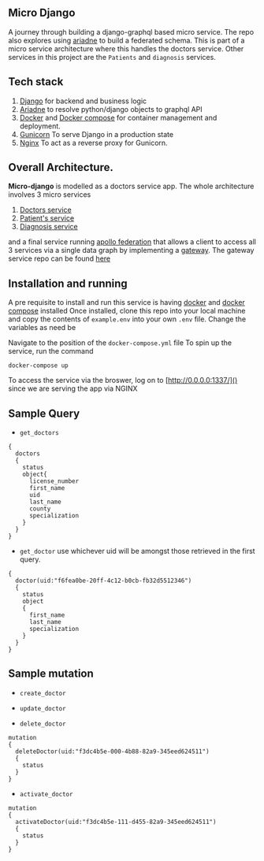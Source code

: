## Micro Django
A journey through building a django-graphql based micro service.
The repo also explores using [ariadne](https://ariadnegraphql.org/) to build a federated schema.
This is part of a micro service architecture where this handles the doctors service. Other services in this project are the `Patients` and `diagnosis` services.
 
## Tech stack
1. [Django](https://www.djangoproject.com/) for backend and business logic
2. [Ariadne](https://ariadnegraphql.org/) to resolve python/django objects to graphql API
3. [Docker](https://docs.docker.com/get-docker/) and
 [Docker compose](https://docs.docker.com/compose/) for container management and deployment.
4. [Gunicorn](https://gunicorn.org/) To serve Django in a production state
5. [Nginx](https://www.nginx.com/) To act as a reverse proxy for Gunicorn.
 
## Overall Architecture.
**Micro-django** is modelled as a doctors service app. The whole architecture involves 3 micro services
1. [Doctors service](https://github.com/KimaruThagna/micro-django)
2. [Patient's service](https://github.com/KimaruThagna/patient-microservice)
3. [Diagnosis service](https://github.com/KimaruThagna/diagnosis-microservice)

and a final service running [apollo federation](https://www.apollographql.com/docs/apollo-server/federation/introduction/) that allows a client to access all 3 services
via a single data graph by implementing a [gateway](https://www.apollographql.com/docs/apollo-server/federation/gateway/).
The gateway service repo can be found [here](https://github.com/KimaruThagna/hospital-federated)

## Installation and running
A pre requisite to install and run this service is 
having [docker]() and [docker compose]() installed
Once installed, clone this repo into your local machine  and copy the contents of `example.env` into your own `.env` file. 
Change the variables as need be

Navigate to the position of the `docker-compose.yml` file
To spin up the service, run the command
```apex
docker-compose up
```
To access the service via the broswer, log on to [http://0.0.0.0:1337/]() since we are serving the app via NGINX

## Sample Query
- `get_doctors`
```
{
  doctors
  {
    status
    object{
      license_number
      first_name
      uid
      last_name
      county
      specialization
    }
  }
}
```
- `get_doctor`  use whichever uid will be amongst those retrieved in the first query.
```
{
  doctor(uid:"f6fea0be-20ff-4c12-b0cb-fb32d5512346")
  {
    status
    object
    {
      first_name
      last_name
      specialization
    }
  }
}
```

## Sample mutation
- ``create_doctor``


-   `update_doctor`

- `delete_doctor`
```
mutation
{
  deleteDoctor(uid:"f3dc4b5e-000-4b88-82a9-345eed624511")
  {
    status
  }
}
```
- `activate_doctor`
```
mutation
{
  activateDoctor(uid:"f3dc4b5e-111-d455-82a9-345eed624511")
  {
    status
  }
}
```